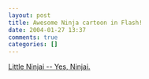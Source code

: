 ```yaml
---
layout: post
title: Awesome Ninja cartoon in Flash!
date: 2004-01-27 13:37
comments: true
categories: []
---
```

<a href="http://filias.com/horde/util/go.php?url=http%3A%2F%2Fatomfilms.shockwave.com%2Fundefined%2Fcontent%2Fninjai&Horde=24b106001706086bd8e666598df1dc27">Little Ninjai -- Yes, Ninjai.</a>
